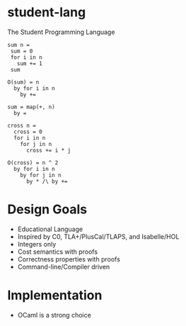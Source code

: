# student-lang

The Student Programming Language

```
sum n =
 sum = 0
 for i in n
   sum += 1
 sum
   
O(sum) = n
  by for i in n
    by +=

sum = map(+, n)
  by =

cross n =
  cross = 0
  for i in n
    for j in n
      cross += i * j

O(cross) = n ^ 2 
  by for i in n 
    by for j in n
      by * /\ by +=
```

# Design Goals

- Educational Language
- Inspired by C0, TLA+/PlusCal/TLAPS, and Isabelle/HOL
- Integers only
- Cost semantics with proofs
- Correctness properties with proofs
- Command-line/Compiler driven

# Implementation

- OCaml is a strong choice
